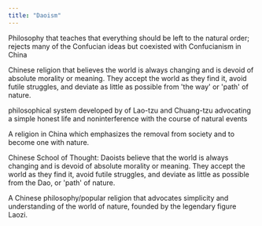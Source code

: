 ```yaml
---
title: "Daoism"
---
```

Philosophy that teaches that everything should be left to the natural order; rejects many of the Confucian ideas but coexisted with Confucianism in China

Chinese religion that believes the world is always changing and is devoid of absolute morality or meaning. They accept the world as they find it, avoid futile struggles, and deviate as little as possible from 'the way' or 'path' of nature.

philosophical system developed by of Lao-tzu and Chuang-tzu advocating a simple honest life and noninterference with the course of natural events

A religion in China which emphasizes the removal from society and to become one with nature.

Chinese School of Thought: Daoists believe that the world is always changing and is devoid of absolute morality or meaning. They accept the world as they find it, avoid futile struggles, and deviate as little as possible from the Dao, or 'path' of nature.

A Chinese philosophy/popular religion that advocates simplicity and understanding of the world of nature, founded by the legendary figure Laozi.

